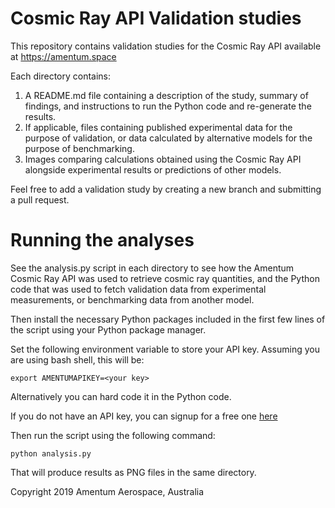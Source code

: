 # Cosmic Ray API Validation studies

This repository contains validation studies for the Cosmic Ray API available at https://amentum.space

Each directory contains: 

1. A README.md file containing a description of the study, summary of findings, and instructions to run the Python code and re-generate the results.
2. If applicable, files containing published experimental data for the purpose of validation, or data calculated by alternative models for the purpose of benchmarking.
3. Images comparing calculations obtained using the Cosmic Ray API alongside experimental results or predictions of other models.

Feel free to add a validation study by creating a new branch and submitting a pull request. 

# Running the analyses

See the analysis.py script in each directory to see how the Amentum Cosmic Ray API was used to retrieve cosmic ray quantities, and the Python code that was used to fetch validation data from experimental measurements, or benchmarking data from another model.

Then install the necessary Python packages included in the first few lines of the script using your Python package manager.

Set the following environment variable to store your API key. Assuming you are using bash shell, this will be:

    export AMENTUMAPIKEY=<your key>

Alternatively you can hard code it in the Python code.

If you do not have an API key, you can signup for a free one [here](https://developer.amentum.space/portal/) 

Then run the script using the following command:

    python analysis.py 

That will produce results as PNG files in the same directory. 

Copyright 2019 Amentum Aerospace, Australia

